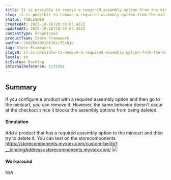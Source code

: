```yaml
---
title: It is possible to remove a required assembly option from the minicart
slug: it-is-possible-to-remove-a-required-assembly-option-from-the-minicart
status: PUBLISHED
createdAt: 2025-10-16T20:35:05.422Z
updatedAt: 2025-10-16T20:35:05.422Z
contentType: knownIssue
productTeam: Store Framework
author: 2mXZkbi0oi061KicTExNjo
tag: Store Framework
slugEN: it-is-possible-to-remove-a-required-assembly-option-from-the-minicart
locale: en
kiStatus: Backlog
internalReference: 1175391
---
```


## Summary


If you configure a product with a required assembly option and then go to the minicart, you can remove it. However, the same behavior doesn't occur at the checkout since it blocks the assembly options from being deleted.


#### Simulation


Add a product that has a required assembly option to the minicart and then try to delete it. You can test on the storecomponents
https://storecomponents.myvtex.com/custom-bell/p?__bindingAddress=storecomponents.myvtex.com/
 ![](https://vtexhelp.zendesk.com/attachments/token/J3EPe83BNwTZnQ37NHLS2qqA9/?name=image.png)


#### Workaround


N/A



